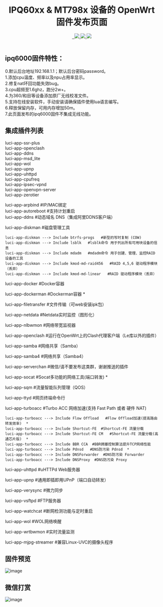 <div align="center">
  <h1 align="center">
     IPQ60xx & MT798x 设备的 OpenWrt 固件发布页面
  </h1>
<a href="/LICENSE">
    <img src="https://img.shields.io/github/license/sdf8057/cloudbuild?style=flat&a=1" alt="">
  </a>
  <a href="https://github.com/sdf8057/cloudbuild/pulls">
    <img src="https://img.shields.io/badge/PRs-welcome-brightgreen.svg?style=flat" alt="">
  </a><a href="https://github.com/sdf8057/cloudbuild/issues/new">
    <img src="https://img.shields.io/badge/Issues-welcome-brightgreen.svg?style=flat">
  </a><a href="https://github.com/sdf8057/cloudbuild/releases">
    <img src="https://img.shields.io/github/release/sdf8057/cloudbuild.svg?style=flat">
  </a><a href="hhttps://github.com/sdf8057/cloudbuild/releases">
    <img src="https://img.shields.io/github/downloads/sdf8057/cloudbuild/total?style=flat&?">
  </a>
</div>
<br>

## ipq6000固件特性：  
0.默认后台地址192.168.1.1；默认后台密码password。  
1.添加cpu温度、频率以及npu占用率显示。  
2.修复nat环回功能失效bug。  
3.cpu超频至1.6ghz，跑分2w+。  
4.为360/和目等设备添加原厂无线校准文件。  
5.支持在线安装软件，手动安装请确保插件使用lua语言编写。  
6.释放保留内存，可用内存增加50m。  
7.此页面发布的ipq6000固件不集成无线功能。  

## 集成插件列表
luci-app-ssr-plus  
luci-app-openclash  
luci-app-ddns  
luci-app-msd_lite  
luci-app-wol  
luci-app-upnp  
luci-app-uhttpd  
luci-app-cpufreq  
luci-app-ipsec-vpnd  
luci-app-openvpn-server  
luci-app-zerotier  

luci-app-arpbind  #IP/MAC绑定  
luci-app-autoreboot  #支持计划重启  
luci-app-ddns   #动态域名 DNS（集成阿里DDNS客户端）

luci-app-diskman   #磁盘管理工具

    luci-app-diskman ---> Include btrfs-progs   #新型的写时复制 (COW)
    luci-app-diskman ---> Include lsblk   #lsblk命令 用于列出所有可用块设备的信息
    luci-app-diskman ---> Include mdadm   #mdadm命令 用于创建、管理、监控RAID设备的工具
    luci-app-diskman ---> Include kmod-md-raid456   #RAID 4,5,6 驱动程序模块（丢弃）
    luci-app-diskman ---> Include kmod-md-linear   #RAID 驱动程序模块（丢弃）
    
luci-app-docker  #Docker容器

luci-app-dockerman  #Dockerman容器  *

luci-app-filetransfer  #文件传输（可web安装ipk包）

luci-app-netdata  #Netdata实时监控（图形化）

luci-app-nlbwmon   #网络带宽监视器

luci-app-openclash  #运行在OpenWrt上的Clash代理客户端（Le库以外的插件）

luci-app-samba   #网络共享（Samba）

luci-app-samba4   #网络共享（Samba4）

luci-app-serverchan   #微信/请不要发布这类群，谢谢推送的插件

luci-app-socat  #Socat多功能的网络工具(端口转发)   *

luci-app-sqm  #流量智能队列管理（QOS）

luci-app-ttyd   #网页终端命令行

luci-app-turboacc   #Turbo ACC 网络加速(支持 Fast Path 或者 硬件 NAT)

    luci-app-turboacc ---> Include Flow Offload   #Flow Offload加速(提高路由转发效率)  *
    luci-app-turboacc ---> Include Shortcut-FE  #Shortcut-FE 流量分载
    luci-app-turboacc ---> Include Shortcut-FE CM   #Shortcut-FE 流量分载(高通芯片版)  *
    luci-app-turboacc ---> Include BBR CCA  #BBR拥塞控制算法提升TCP网络性能
    luci-app-turboacc ---> Include Pdnsd   #DNS防污染 Pdnsd  *
    luci-app-turboacc ---> Include DNSForwarder  #DNS防污染 Forwarder
    luci-app-turboacc ---> Include DNSProxy  #DNS防污染 Proxy
luci-app-uhttpd  #uHTTPd Web服务器

luci-app-upnp   #通用即插即用UPnP（端口自动转发）

luci-app-verysync  #微力同步

luci-app-vsftpd  #FTP服务器

luci-app-watchcat  #断网检测功能与定时重启

luci-app-wol   #WOL网络唤醒

luci-app-wrtbwmon  #实时流量监测

luci-app-mjpg-streamer   #兼容Linux-UVC的摄像头程序

## 固件预览
![image](https://github.com/sdf8057/cloudbuild/blob/main/pic/overview.png)

## 微信打赏
![image](https://github.com/sdf8057/cloudbuild/blob/main/pic/reward_qrcode.png)
